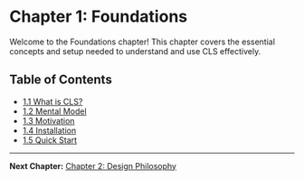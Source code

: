 # Chapter 1: Foundations

Welcome to the Foundations chapter! This chapter covers the essential concepts and setup needed to understand and use CLS effectively.

## Table of Contents

- [1.1 What is CLS?](./1.1-what-is-cls.md)
- [1.2 Mental Model](./1.2-mental-model.md)
- [1.3 Motivation](./1.3-motivation.md)
- [1.4 Installation](./1.4-installation.md)
- [1.5 Quick Start](./1.5-quick-start.md)

---

**Next Chapter:** [Chapter 2: Design Philosophy](../02-design-philosophy/index.md)
